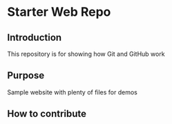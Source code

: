 # Starter Web Repo

## Introduction
This repository is for showing how Git and GitHub work

## Purpose
Sample website with plenty of files for demos

## How to contribute
